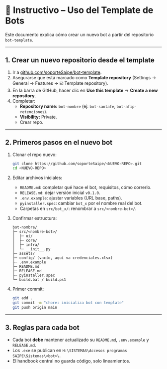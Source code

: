 # 📂 Instructivo – Uso del Template de Bots

Este documento explica cómo crear un nuevo bot a partir del repositorio `bot-template`.

---

## 1. Crear un nuevo repositorio desde el template

1. Ir a [github.com/soporteSaipe/bot-template]([https://github.com](https://github.com/soporteSaipe/bot-template)).  
2. Asegurarse que está marcado como **Template repository** (Settings → General → Features → ☑️ Template repository).  
3. En la barra de GitHub, hacer clic en **Use this template** → **Create a new repository**.  
4. Completar:
   - **Repository name:** `bot-nombre` (ej: `bot-santafe`, `bot-afip-retenciones`).  
   - **Visibility:** Private.  
   - Crear repo.

---

## 2. Primeros pasos en el nuevo bot

1. Clonar el repo nuevo:
   ```bash
   git clone https://github.com/soporteSaipe/<NUEVO-REPO>.git
   cd <NUEVO-REPO>
   ```

2. Editar archivos iniciales:
   - `README.md`: completar qué hace el bot, requisitos, cómo correrlo.  
   - `RELEASE.md`: dejar versión inicial `v0.1.0`.  
   - `.env.example`: ajustar variables (URL base, paths).  
   - `pyinstaller.spec`: cambiar `bot_x` por el nombre real del bot.  
   - Carpetas en `src/bot_x/`: renombrar a `src/<nombre-bot>/`.

3. Confirmar estructura:
   ```text
   bot-nombre/
   ├─ src/<nombre-bot>/
   │  ├─ ui/
   │  ├─ core/
   │  ├─ infra/
   │  └─ __init__.py
   ├─ assets/
   ├─ config/ (vacío, aquí va credenciales.xlsx)
   ├─ .env.example
   ├─ README.md
   ├─ RELEASE.md
   ├─ pyinstaller.spec
   └─ build.bat / build.ps1
   ```

4. Primer commit:
   ```bash
   git add .
   git commit -m "chore: inicializa bot con template"
   git push origin main
   ```

---

## 3. Reglas para cada bot
- Cada bot **debe** mantener actualizado su `README.md`, `.env.example` y `RELEASE.md`.  
- Los `.exe` se publican en `H:\SISTEMAS\Accesos programas SAIPE\Sistemas\<bot>\`.  
- El handbook central no guarda código, solo lineamientos.
